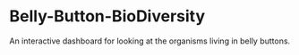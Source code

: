# Belly-Button-BioDiversity
An interactive dashboard for looking at the organisms living in belly buttons.
